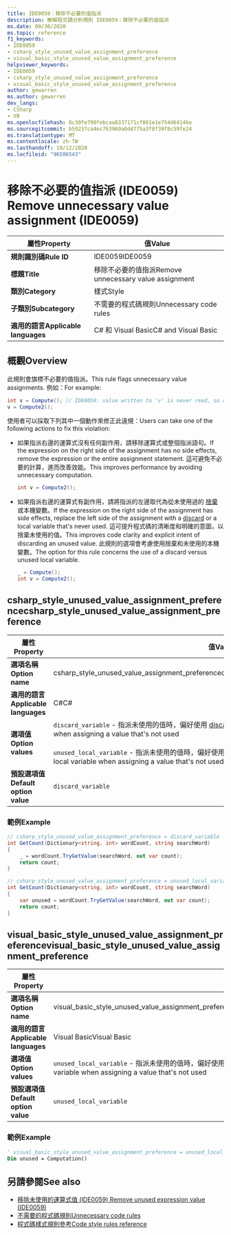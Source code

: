 ```yaml
---
title: IDE0059：移除不必要的值指派
description: 瞭解程式碼分析規則 IDE0059：移除不必要的值指派
ms.date: 09/30/2020
ms.topic: reference
f1_keywords:
- IDE0059
- csharp_style_unused_value_assignment_preference
- visual_basic_style_unused_value_assignment_preference
helpviewer_keywords:
- IDE0059
- csharp_style_unused_value_assignment_preference
- visual_basic_style_unused_value_assignment_preference
author: gewarren
ms.author: gewarren
dev_langs:
- CSharp
- VB
ms.openlocfilehash: 8c30fe790febcaa8337171cf861e1e754d64146e
ms.sourcegitcommit: b59237ca4ec763969a0dd775a3f8f39f8c59fe24
ms.translationtype: MT
ms.contentlocale: zh-TW
ms.lasthandoff: 10/12/2020
ms.locfileid: "96586543"
---
```

# <a name="remove-unnecessary-value-assignment-ide0059"></a><span data-ttu-id="ce736-103">移除不必要的值指派 (IDE0059) </span><span class="sxs-lookup"><span data-stu-id="ce736-103">Remove unnecessary value assignment (IDE0059)</span></span>

|<span data-ttu-id="ce736-104">屬性</span><span class="sxs-lookup"><span data-stu-id="ce736-104">Property</span></span>|<span data-ttu-id="ce736-105">值</span><span class="sxs-lookup"><span data-stu-id="ce736-105">Value</span></span>|
|-|-|
| <span data-ttu-id="ce736-106">**規則識別碼**</span><span class="sxs-lookup"><span data-stu-id="ce736-106">**Rule ID**</span></span> | <span data-ttu-id="ce736-107">IDE0059</span><span class="sxs-lookup"><span data-stu-id="ce736-107">IDE0059</span></span> |
| <span data-ttu-id="ce736-108">**標題**</span><span class="sxs-lookup"><span data-stu-id="ce736-108">**Title**</span></span> | <span data-ttu-id="ce736-109">移除不必要的值指派</span><span class="sxs-lookup"><span data-stu-id="ce736-109">Remove unnecessary value assignment</span></span> |
| <span data-ttu-id="ce736-110">**類別**</span><span class="sxs-lookup"><span data-stu-id="ce736-110">**Category**</span></span> | <span data-ttu-id="ce736-111">樣式</span><span class="sxs-lookup"><span data-stu-id="ce736-111">Style</span></span> |
| <span data-ttu-id="ce736-112">**子類別**</span><span class="sxs-lookup"><span data-stu-id="ce736-112">**Subcategory**</span></span> | <span data-ttu-id="ce736-113">不需要的程式碼規則</span><span class="sxs-lookup"><span data-stu-id="ce736-113">Unnecessary code rules</span></span> |
| <span data-ttu-id="ce736-114">**適用的語言**</span><span class="sxs-lookup"><span data-stu-id="ce736-114">**Applicable languages**</span></span> | <span data-ttu-id="ce736-115">C# 和 Visual Basic</span><span class="sxs-lookup"><span data-stu-id="ce736-115">C# and Visual Basic</span></span> |

## <a name="overview"></a><span data-ttu-id="ce736-116">概觀</span><span class="sxs-lookup"><span data-stu-id="ce736-116">Overview</span></span>

<span data-ttu-id="ce736-117">此規則會旗標不必要的值指派。</span><span class="sxs-lookup"><span data-stu-id="ce736-117">This rule flags unnecessary value assignments.</span></span> <span data-ttu-id="ce736-118">例如：</span><span class="sxs-lookup"><span data-stu-id="ce736-118">For example:</span></span>

```csharp
int v = Compute(); // IDE0059: value written to 'v' is never read, so assignment to 'v' is unnecessary.
v = Compute2();
```

<span data-ttu-id="ce736-119">使用者可以採取下列其中一個動作來修正此違規：</span><span class="sxs-lookup"><span data-stu-id="ce736-119">Users can take one of the following actions to fix this violation:</span></span>

- <span data-ttu-id="ce736-120">如果指派右邊的運算式沒有任何副作用，請移除運算式或整個指派語句。</span><span class="sxs-lookup"><span data-stu-id="ce736-120">If the expression on the right side of the assignment has no side effects, remove the expression or the entire assignment statement.</span></span> <span data-ttu-id="ce736-121">這可避免不必要的計算，進而改善效能。</span><span class="sxs-lookup"><span data-stu-id="ce736-121">This improves performance by avoiding unnecessary computation.</span></span>

  ```csharp
  int v = Compute2();
  ```

- <span data-ttu-id="ce736-122">如果指派右邊的運算式有副作用，請將指派的左邊取代為從未使用過的 [捨棄](../../../csharp/discards.md) 或本機變數。</span><span class="sxs-lookup"><span data-stu-id="ce736-122">If the expression on the right side of the assignment has side effects, replace the left side of the assignment with a [discard](../../../csharp/discards.md) or a local variable that's never used.</span></span> <span data-ttu-id="ce736-123">這可提升程式碼的清晰度和明確的意圖，以捨棄未使用的值。</span><span class="sxs-lookup"><span data-stu-id="ce736-123">This improves code clarity and explicit intent of discarding an unused value.</span></span> <span data-ttu-id="ce736-124">此規則的選項會考慮使用捨棄和未使用的本機變數。</span><span class="sxs-lookup"><span data-stu-id="ce736-124">The option for this rule concerns the use of a discard versus unused local variable.</span></span>

  ```csharp
  _ = Compute();
  int v = Compute2();
  ```

## <a name="csharp_style_unused_value_assignment_preference"></a><span data-ttu-id="ce736-125">csharp_style_unused_value_assignment_preference</span><span class="sxs-lookup"><span data-stu-id="ce736-125">csharp_style_unused_value_assignment_preference</span></span>

|<span data-ttu-id="ce736-126">屬性</span><span class="sxs-lookup"><span data-stu-id="ce736-126">Property</span></span>|<span data-ttu-id="ce736-127">值</span><span class="sxs-lookup"><span data-stu-id="ce736-127">Value</span></span>|
|-|-|
| <span data-ttu-id="ce736-128">**選項名稱**</span><span class="sxs-lookup"><span data-stu-id="ce736-128">**Option name**</span></span> | <span data-ttu-id="ce736-129">csharp_style_unused_value_assignment_preference</span><span class="sxs-lookup"><span data-stu-id="ce736-129">csharp_style_unused_value_assignment_preference</span></span>
| <span data-ttu-id="ce736-130">**適用的語言**</span><span class="sxs-lookup"><span data-stu-id="ce736-130">**Applicable languages**</span></span> | <span data-ttu-id="ce736-131">C#</span><span class="sxs-lookup"><span data-stu-id="ce736-131">C#</span></span> |
| <span data-ttu-id="ce736-132">**選項值**</span><span class="sxs-lookup"><span data-stu-id="ce736-132">**Option values**</span></span> | <span data-ttu-id="ce736-133">`discard_variable` - 指派未使用的值時，偏好使用 [discard](../../../csharp/discards.md)</span><span class="sxs-lookup"><span data-stu-id="ce736-133">`discard_variable` - Prefer to use a [discard](../../../csharp/discards.md) when assigning a value that's not used</span></span><br /><br /><span data-ttu-id="ce736-134">`unused_local_variable` - 指派未使用的值時，偏好使用區域變數</span><span class="sxs-lookup"><span data-stu-id="ce736-134">`unused_local_variable` - Prefer to use a local variable when assigning a value that's not used</span></span> |
| <span data-ttu-id="ce736-135">**預設選項值**</span><span class="sxs-lookup"><span data-stu-id="ce736-135">**Default option value**</span></span> | `discard_variable` |

### <a name="example"></a><span data-ttu-id="ce736-136">範例</span><span class="sxs-lookup"><span data-stu-id="ce736-136">Example</span></span>

```csharp
// csharp_style_unused_value_assignment_preference = discard_variable
int GetCount(Dictionary<string, int> wordCount, string searchWord)
{
    _ = wordCount.TryGetValue(searchWord, out var count);
    return count;
}

// csharp_style_unused_value_assignment_preference = unused_local_variable
int GetCount(Dictionary<string, int> wordCount, string searchWord)
{
    var unused = wordCount.TryGetValue(searchWord, out var count);
    return count;
}
```

## <a name="visual_basic_style_unused_value_assignment_preference"></a><span data-ttu-id="ce736-137">visual_basic_style_unused_value_assignment_preference</span><span class="sxs-lookup"><span data-stu-id="ce736-137">visual_basic_style_unused_value_assignment_preference</span></span>

|<span data-ttu-id="ce736-138">屬性</span><span class="sxs-lookup"><span data-stu-id="ce736-138">Property</span></span>|<span data-ttu-id="ce736-139">值</span><span class="sxs-lookup"><span data-stu-id="ce736-139">Value</span></span>|
|-|-|
| <span data-ttu-id="ce736-140">**選項名稱**</span><span class="sxs-lookup"><span data-stu-id="ce736-140">**Option name**</span></span> | <span data-ttu-id="ce736-141">visual_basic_style_unused_value_assignment_preference</span><span class="sxs-lookup"><span data-stu-id="ce736-141">visual_basic_style_unused_value_assignment_preference</span></span>
| <span data-ttu-id="ce736-142">**適用的語言**</span><span class="sxs-lookup"><span data-stu-id="ce736-142">**Applicable languages**</span></span> | <span data-ttu-id="ce736-143">Visual Basic</span><span class="sxs-lookup"><span data-stu-id="ce736-143">Visual Basic</span></span> |
| <span data-ttu-id="ce736-144">**選項值**</span><span class="sxs-lookup"><span data-stu-id="ce736-144">**Option values**</span></span> | <span data-ttu-id="ce736-145">`unused_local_variable` - 指派未使用的值時，偏好使用區域變數</span><span class="sxs-lookup"><span data-stu-id="ce736-145">`unused_local_variable` - Prefer to use a local variable when assigning a value that's not used</span></span> |
| <span data-ttu-id="ce736-146">**預設選項值**</span><span class="sxs-lookup"><span data-stu-id="ce736-146">**Default option value**</span></span> | `unused_local_variable` |

### <a name="example"></a><span data-ttu-id="ce736-147">範例</span><span class="sxs-lookup"><span data-stu-id="ce736-147">Example</span></span>

```vb
' visual_basic_style_unused_value_assignment_preference = unused_local_variable
Dim unused = Computation()
```

## <a name="see-also"></a><span data-ttu-id="ce736-148">另請參閱</span><span class="sxs-lookup"><span data-stu-id="ce736-148">See also</span></span>

- [<span data-ttu-id="ce736-149">移除未使用的運算式值 (IDE0059) </span><span class="sxs-lookup"><span data-stu-id="ce736-149">Remove unused expression value (IDE0059)</span></span>](ide0058.md)
- [<span data-ttu-id="ce736-150">不需要的程式碼規則</span><span class="sxs-lookup"><span data-stu-id="ce736-150">Unnecessary code rules</span></span>](unnecessary-code-rules.md)
- [<span data-ttu-id="ce736-151">程式碼樣式規則參考</span><span class="sxs-lookup"><span data-stu-id="ce736-151">Code style rules reference</span></span>](index.md)
